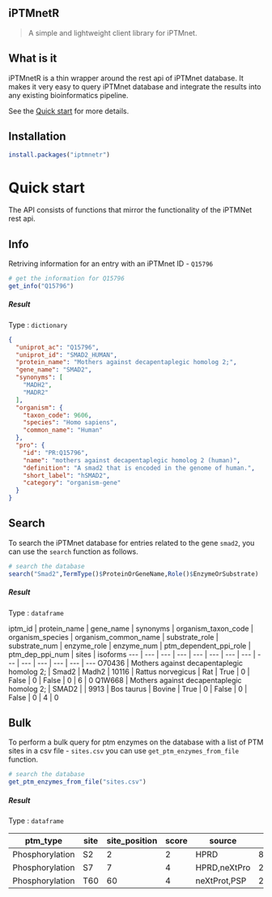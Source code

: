 ## iPTMnetR

> A simple and lightweight client library for iPTMnet.

## What is it

iPTMnetR is a thin wrapper around the rest api of iPTMnet database. It makes it very easy to query iPTMnet database and integrate the results into any existing bioinformatics pipeline.    

See the [Quick start](quickstart.md) for more details.

## Installation
``` R
install.packages("iptmnetr")
```

# Quick start

The API consists of functions that mirror the functionality of the iPTMNet rest api.

## Info
Retriving information for an entry with an iPTMnet ID - `Q15796`
``` r
# get the information for Q15796 
get_info("Q15796")
```

##### Result
Type : `dictionary`
``` json
{
  "uniprot_ac": "Q15796",
  "uniprot_id": "SMAD2_HUMAN",
  "protein_name": "Mothers against decapentaplegic homolog 2;",
  "gene_name": "SMAD2",
  "synonyms": [
    "MADH2",
    "MADR2"
  ],
  "organism": {
    "taxon_code": 9606,
    "species": "Homo sapiens",
    "common_name": "Human"
  },
  "pro": {
    "id": "PR:Q15796",
    "name": "mothers against decapentaplegic homolog 2 (human)",
    "definition": "A smad2 that is encoded in the genome of human.",
    "short_label": "hSMAD2",
    "category": "organism-gene"
  }
}
```


## Search
To search the iPTMnet database for entries related to the gene `smad2`, you can use the `search` function as follows.

``` r
# search the database
search("Smad2",TermType()$ProteinOrGeneName,Role()$EnzymeOrSubstrate)
```

##### Result 
Type : `dataframe`

iptm_id | protein_name | gene_name | synonyms | organism_taxon_code | organism_species | organism_common_name | substrate_role | substrate_num | enzyme_role | enzyme_num | ptm_dependent_ppi_role | ptm_dep_ppi_num | sites | isoforms
--- | --- | ---  | --- | --- | --- | --- | --- | --- | --- | --- | --- | --- | --- 
O70436 | Mothers against decapentaplegic homolog 2; | Smad2 | Madh2 | 10116 | Rattus norvegicus | Rat | True | 0 | False | 0 | False | 0 | 6 | 0
Q1W668 | Mothers against decapentaplegic homolog 2; | SMAD2 |  | 9913 | Bos taurus | Bovine | True | 0 | False | 0 | False | 0 | 4 | 0

## Bulk
To perform a bulk query for ptm enzymes on the database with a list of PTM sites in a csv file - `sites.csv` you can use `get_ptm_enzymes_from_file` function.

``` r
# search the database
get_ptm_enzymes_from_file("sites.csv")
```
##### Result 
Type : `dataframe`

ptm_type | site | site_position | score | source | pmid | enz_name | enz_id | sub_name | sub_id |
--- | --- | ---  | --- | --- | --- | --- | --- | --- | ---  
Phosphorylation | S2 | 2 | 2 | HPRD | 8898866,20068231 | PRKCB | P05771 | ANXA2 | P07355 
Phosphorylation | S7 | 7 | 4 | HPRD,neXtPro | 20166139,12773393,20089855,17924679,11438671 | RPS6KA5 | O75582 | HMGN1 | P05114 
Phosphorylation | T60 | 60 | 4 | neXtProt,PSP | 21355052,16081417 | SGK1 | O00141 | WNK1 | Q9H4A3
